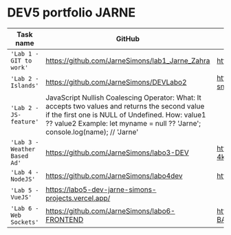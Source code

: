# DEV5 portfolio JARNE

| Task name                    | GitHub     | CodeSandBox   |
| ---------------------------- | ---------- | ------------  |
| `'Lab 1 - GIT to work'`      | https://github.com/JarneSimons/lab1_Jarne_Zahra | https://7xp5r7.csb.app/ |
| `'Lab 2 - Islands'`          | https://github.com/JarneSimons/DEVLabo2           | https://codesandbox.io/s/compassionate-snow-4qdxxm?file=/index.html              |
| `'Lab 2 - JS-feature'`       | JavaScript Nullish Coalescing Operator: What: It accepts two values and returns the second value if the first one is NULL of Undefined. How: value1 ?? value2 Example: let myname = null ?? 'Jarne'; console.log(name); // 'Jarne'           |
| `'Lab 3 - Weather Based Ad'` | https://github.com/JarneSimons/labo3-DEV           | https://codesandbox.io/s/labo3-dev-4klxn8?file=/index.html               |
| `'Lab 4 - NodeJS'`           | https://github.com/JarneSimons/labo4dev           | https://d88lcx.csb.app/              |
| `'Lab 5 - VueJS'`            | https://labo5-dev-jarne-simons-projects.vercel.app/            |               |
| `'Lab 6 - Web Sockets'`      | https://github.com/JarneSimons/labo6-FRONTEND           | https://github.com/JarneSimons/labo6-BACKEND | https://labo6-frontend.vercel.app/              |![Zight Recording at 2023-12-9 at 18 13 03](https://github.com/JarneSimons/dev5-portfolios-2023/assets/116001969/04c5b571-10c3-421e-9c9d-eaaec20b7867) 
